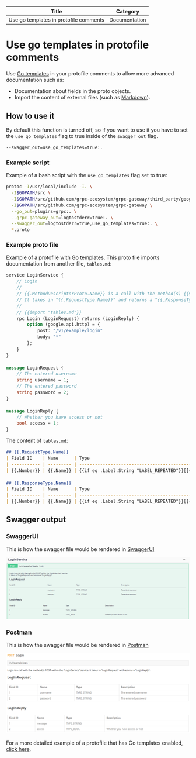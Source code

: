 | Title                                  | Category      |
| -------------------------------------- | ------------- |
| Use go templates in protofile comments | Documentation |

# Use go templates in protofile comments

Use [Go templates](https://golang.org/pkg/text/template/ "Package template") in your protofile comments to allow more advanced documentation such as:  
* Documentation about fields in the proto objects.  
* Import the content of external files (such as [Markdown](https://en.wikipedia.org/wiki/Markdown "Markdown Github")). 

## How to use it

By default this function is turned off, so if you want to use it you have to set the `use_go_templates` flag to true inside of the `swagger_out` flag.
```bash
--swagger_out=use_go_templates=true:.
```

### Example script

Example of a bash script with the `use_go_templates` flag set to true:

```bash
protoc -I/usr/local/include -I. \
  -I$GOPATH/src \
  -I$GOPATH/src/github.com/grpc-ecosystem/grpc-gateway/third_party/googleapis \
  -I$GOPATH/src/github.com/grpc-ecosystem/grpc-gateway \
  --go_out=plugins=grpc:. \
  --grpc-gateway_out=logtostderr=true:. \
  --swagger_out=logtostderr=true,use_go_templates=true:. \
  *.proto 
```

### Example proto file

Example of a protofile with Go templates. This proto file imports documentation from another file, `tables.md`:
```protobuf
service LoginService {
    // Login
    // 
    // {{.MethodDescriptorProto.Name}} is a call with the method(s) {{$first := true}}{{range .Bindings}}{{if $first}}{{$first = false}}{{else}}, {{end}}{{.HTTPMethod}}{{end}} within the "{{.Service.Name}}" service.
    // It takes in "{{.RequestType.Name}}" and returns a "{{.ResponseType.Name}}".
    //
    // {{import "tables.md"}}
    rpc Login (LoginRequest) returns (LoginReply) {
        option (google.api.http) = {
            post: "/v1/example/login"
            body: "*"
        };
    }
}

message LoginRequest {
    // The entered username 
    string username = 1;
    // The entered password
    string password = 2;
}

message LoginReply {
    // Whether you have access or not
    bool access = 1;
}
```

The content of `tables.md`:

```markdown
## {{.RequestType.Name}}
| Field ID    | Name      | Type                                                       | Description                  |
| ----------- | --------- | ---------------------------------------------------------  | ---------------------------- | {{range .RequestType.Fields}}
| {{.Number}} | {{.Name}} | {{if eq .Label.String "LABEL_REPEATED"}}[]{{end}}{{.Type}} | {{fieldcomments .Message .}} | {{end}}  
 
## {{.ResponseType.Name}}
| Field ID    | Name      | Type                                                       | Description                  |
| ----------- | --------- | ---------------------------------------------------------- | ---------------------------- | {{range .ResponseType.Fields}}
| {{.Number}} | {{.Name}} | {{if eq .Label.String "LABEL_REPEATED"}}[]{{end}}{{.Type}} | {{fieldcomments .Message .}} | {{end}}  
```

## Swagger output

### SwaggerUI

This is how the swagger file would be rendered in [SwaggerUI](https://swagger.io/tools/swagger-ui/ "SwaggerUI site")

![Screenshot swaggerfile in SwaggerUI](../_imgs/gotemplates/swaggerui.png "SwaggerUI")

### Postman

This is how the swagger file would be rendered in [Postman](https://www.getpostman.com/ "Postman site")

![Screenshot swaggerfile in Postman](../_imgs/gotemplates/postman.png "Postman")

For a more detailed example of a protofile that has Go templates enabled, [click here](https://github.com/grpc-ecosystem/grpc-gateway/blob/master/examples/internal/proto/examplepb/use_go_template.proto "Example protofile with Go template").

